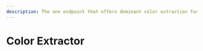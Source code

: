 ```yaml
---
description: The one endpoint that offers dominant color extraction functionality.
---
```


# Color Extractor


